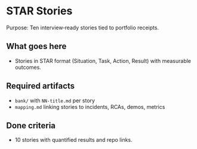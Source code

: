 # STAR Stories

Purpose: Ten interview‑ready stories tied to portfolio receipts.

## What goes here
- Stories in STAR format (Situation, Task, Action, Result) with measurable outcomes.

## Required artifacts
- `bank/` with `NN-title.md` per story
- `mapping.md` linking stories to incidents, RCAs, demos, metrics

## Done criteria
- 10 stories with quantified results and repo links.

